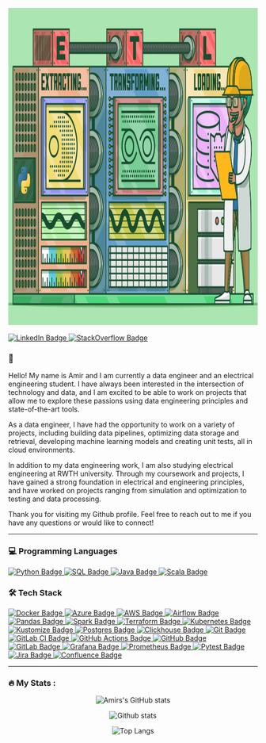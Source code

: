 
<p align="center">
<!-- Images should be at least 640×320px (1280×640px for best display). -->
<img src="https://github.com/ahnazary/ahnazary/blob/master/image_data_engineer.png?raw=true" width="1280" height="640">
</p>


<div id="badges">
    <!-- LinkedIn -->
    <a href="https://www.linkedin.com/in/amirhossein-nazary/">
        <img src="https://img.shields.io/badge/LinkedIn-blue?style=for-the-badge&logo=linkedin&logoColor=white" alt="LinkedIn Badge"/>
    </a>
    <!-- stackoverflow -->
    <a href="https://stackoverflow.com/users/18032364/amirhossein-nazary">
        <img src="https://img.shields.io/badge/StackOverflow-orange?style=for-the-badge&logo=stackoverflow&logoColor=white" alt="StackOverflow Badge"/>
    </a>
</div>


### :wave:

Hello! My name is Amir and I am currently a data engineer and an electrical engineering student. I have always been interested in the intersection of technology and data, and I am excited to be able to work on projects that allow me to explore these passions using data engineering principles and state-of-the-art tools.

As a data engineer, I have had the opportunity to work on a variety of projects, including building data pipelines, optimizing data storage and retrieval, developing machine learning models and creating unit tests, all in cloud environments.

In addition to my data engineering work, I am also studying electrical engineering at RWTH university. Through my coursework and projects, I have gained a strong foundation in electrical and engineering principles, and have worked on projects ranging from simulation and optimization to testing and data processing.

Thank you for visiting my Github profile. Feel free to reach out to me if you have any questions or would like to connect!

---

### :computer: Programming Languages
<div>
    <!-- Python -->
    <a href="https://www.linkedin.com/in/amirhossein-nazary/details/skills/">
        <img src="https://img.shields.io/badge/python-3776AB?style=for-the-badge&logo=python&logoColor=white" alt="Python Badge"/>
    </a>
    <!-- SQL -->
    <a>
        <a href="https://www.linkedin.com/in/amirhossein-nazary/details/skills/">
        <img src="https://img.shields.io/badge/SQL-4479A1?style=for-the-badge&logo=amazon-dynamodb&logoColor=white" alt="SQL Badge"/>
    </a>
    <!-- Java -->
    <a href="https://www.linkedin.com/in/amirhossein-nazary/details/skills/">
        <img src="https://img.shields.io/badge/java-007396?style=for-the-badge&logo=java&logoColor=white" alt="Java Badge"/>
    </a>
    <!-- Scala -->
    <a href="https://www.linkedin.com/in/amirhossein-nazary/details/skills/">
        <img src="https://img.shields.io/badge/scala-DC322F?style=for-the-badge&logo=scala&logoColor=white" alt="Scala Badge"/>
    </a> 
</div>

### :hammer_and_wrench: Tech Stack

<div>
    <!-- Docker -->
    <a>
        <a href="https://www.linkedin.com/in/amirhossein-nazary/details/skills/">
        <img src="https://img.shields.io/badge/docker-2496ED?style=for-the-badge&logo=docker&logoColor=white" alt="Docker Badge"/>
    </a>
    <!-- azure -->
    <a href="https://www.linkedin.com/in/amirhossein-nazary/details/skills/">
        <img src="https://img.shields.io/badge/azure-0089D6?style=for-the-badge&logo=microsoft-azure&logoColor=white" alt="Azure Badge"/>
    </a>
    <!-- aws -->
    <a>
    <a href="https://www.linkedin.com/in/amirhossein-nazary/details/skills/">
        <img src="https://img.shields.io/badge/aws-232F3E?style=for-the-badge&logo=amazon-aws&logoColor=white" alt="AWS Badge"/>
    </a>
    <!-- airflow -->
    <a>
    <a href="https://www.linkedin.com/in/amirhossein-nazary/details/skills/">
        <img src="https://img.shields.io/badge/airflow-017CEE?style=for-the-badge&logo=apache-airflow&logoColor=white" alt="Airflow Badge"/>
    </a>
    <!-- Pandas -->
    <a>
        <a href="https://www.linkedin.com/in/amirhossein-nazary/details/skills/">
        <img src="https://img.shields.io/badge/pandas-150458?style=for-the-badge&logo=pandas&logoColor=white" alt="Pandas Badge"/>
    </a>
    <!-- spark -->
    <a>
        <a href="https://www.linkedin.com/in/amirhossein-nazary/details/skills/">
        <img src="https://img.shields.io/badge/spark-E25A1C?style=for-the-badge&logo=apache-spark&logoColor=white" alt="Spark Badge"/>
    </a>
    <!-- Terraform -->
    <a>
        <a href="https://www.linkedin.com/in/amirhossein-nazary/details/skills/">
        <img src="https://img.shields.io/badge/terraform-623CE4?style=for-the-badge&logo=terraform&logoColor=white" alt="Terraform Badge"/>
    </a>
    <!-- kubernetes -->
    <a>
        <a href="https://www.linkedin.com/in/amirhossein-nazary/details/skills/">
        <img src="https://img.shields.io/badge/kubernetes-326CE5?style=for-the-badge&logo=kubernetes&logoColor=white" alt="Kubernetes Badge"/>
    </a>
    <!-- kustomize -->
    <a>
        <a href="https://www.linkedin.com/in/amirhossein-nazary/details/skills/">
        <img src="https://img.shields.io/badge/kustomize-326CE5?style=for-the-badge&logo=kubernetes&logoColor=white" alt="Kustomize Badge"/>
    </a>
    <a>
    <!-- postgres -->
        <a href="https://www.linkedin.com/in/amirhossein-nazary/details/skills/">
        <img src="https://img.shields.io/badge/postgres-4169E1?style=for-the-badge&logo=postgresql&logoColor=white" alt="Postgres Badge"/>
    </a>
    <!-- clckhouse -->
    <a>
        <a href="https://www.linkedin.com/in/amirhossein-nazary/details/skills/">
        <img src="https://img.shields.io/badge/clickhouse-FF0000?style=for-the-badge&logo=clickhouse&logoColor=white" alt="Clickhouse Badge"/>
    </a>
    <a>
        <a href="https://www.linkedin.com/in/amirhossein-nazary/details/skills/">
    </a>
        <a href="https://www.linkedin.com/in/amirhossein-nazary/details/skills/">
        <img src="https://img.shields.io/badge/git-F05032?style=for-the-badge&logo=git&logoColor=white" alt="Git Badge"/>
    <!--  GitLab CI -->
    </a>
        <a href="https://www.linkedin.com/in/amirhossein-nazary/details/skills/">
        <img src="https://img.shields.io/badge/gitlab CI-330F63?style=for-the-badge&logo=gitlab&logoColor=white" alt="GitLab CI Badge"/>
    </a>
    <!--  GitHub Actions -->
        <a href="https://www.linkedin.com/in/amirhossein-nazary/details/skills/">
        <img src="https://img.shields.io/badge/github actions-2088FF?style=for-the-badge&logo=github-actions&logoColor=white" alt="GitHub Actions Badge"/>
    </a>
    <!-- GitHub -->
    <a href="https://www.linkedin.com/in/amirhossein-nazary/details/skills/">
        <img src="https://img.shields.io/badge/github-181717?style=for-the-badge&logo=github&logoColor=white" alt="GitHub Badge"/>
    </a>
    <!-- GitLab -->
    <a href="https://www.linkedin.com/in/amirhossein-nazary/details/skills/">
        <img src="https://img.shields.io/badge/gitlab-FCA121?style=for-the-badge&logo=gitlab&logoColor=white" alt="GitLab Badge"/>
    </a>
    <!-- grafana -->
    <a>
        <a href="https://www.linkedin.com/in/amirhossein-nazary/details/skills/">
        <img src="https://img.shields.io/badge/grafana-F46800?style=for-the-badge&logo=grafana&logoColor=white" alt="Grafana Badge"/>
    </a>
    <!-- prometheus -->
    <a>
        <a href="https://www.linkedin.com/in/amirhossein-nazary/details/skills/">
        <img src="https://img.shields.io/badge/prometheus-E6522C?style=for-the-badge&logo=prometheus&logoColor=white" alt="Prometheus Badge"/>
    </a>
    <!-- Pytest -->
    <a>
        <a href="https://www.linkedin.com/in/amirhossein-nazary/details/skills/">
        <img src="https://img.shields.io/badge/pytest-0A9EDC?style=for-the-badge&logo=pytest&logoColor=white" alt="Pytest Badge"/>
    </a>
    <!-- jira -->
    <a>
        <a href="https://www.linkedin.com/in/amirhossein-nazary/details/skills/">
        <img src="https://img.shields.io/badge/jira-0052CC?style=for-the-badge&logo=jira&logoColor=white" alt="Jira Badge"/>
    </a>
    <!-- confluence -->
    <a>
        <a href="https://www.linkedin.com/in/amirhossein-nazary/details/skills/">
        <img src="https://img.shields.io/badge/confluence-172B4D?style=for-the-badge&logo=confluence&logoColor=white" alt="Confluence Badge"/>
    </a>
</div>

<!-- ### :books: Libraries & Frameworks
<div>   
    <a>
    <a href="https://www.linkedin.com/in/amirhossein-nazary/details/skills/">
        <img src="https://img.shields.io/badge/python pandas-150458?style=for-the-badge&logo=pandas&logoColor=white" alt="Pandas Badge"/>
    </a>
    <a>
    <a href="https://www.linkedin.com/in/amirhossein-nazary/details/skills/">
        <img src="https://img.shields.io/badge/python boto3-569A31?style=for-the-badge&logo=amazon-aws&logoColor=white" alt="Boto3 Badge"/>
    </a>
    <a>
    <a href="https://www.linkedin.com/in/amirhossein-nazary/details/skills/">
        <img src="https://img.shields.io/badge/python numpy-013243?style=for-the-badge&logo=numpy&logoColor=white" alt="Numpy Badge"/>
    </a>
    <a>
    <a href="https://www.linkedin.com/in/amirhossein-nazary/details/skills/">
        <img src="https://img.shields.io/badge/python sqlalchemy-003B57?style=for-the-badge&logo=postgresql&logoColor=white" alt="SQLAlchemy Badge"/>
    </a>
    <a>
    <a href="https://www.linkedin.com/in/amirhossein-nazary/details/skills/">
        <img src="https://img.shields.io/badge/python sqlite3-003B57?style=for-the-badge&logo=sqlite&logoColor=white" alt="SQLite3 Badge"/>
    </a>

<div> -->

<!-- ### :pencil2: IDEs
<div>
    <a href="https://www.linkedin.com/in/amirhossein-nazary/details/skills/">
        <img src="https://img.shields.io/badge/visual%20studio%20code-007ACC?style=for-the-badge&logo=visual-studio-code&logoColor=white" alt="VSCode Badge"/>
    </a>
    <a href="https://www.linkedin.com/in/amirhossein-nazary/details/skills/">
        <img src="https://img.shields.io/badge/pycharm-000000?style=for-the-badge&logo=pycharm&logoColor=white" alt="PyCharm Badge"/>
    </a>
    <a href="https://www.linkedin.com/in/amirhossein-nazary/details/skills/">
        <img src="https://img.shields.io/badge/jupyter-F37626?style=for-the-badge&logo=jupyter&logoColor=white" alt="Jupyter Badge"/>
    </a>
    <a href="https://www.linkedin.com/in/amirhossein-nazary/details/skills/">
        <img src="https://img.shields.io/badge/anaconda-44A833?style=for-the-badge&logo=anaconda&logoColor=white" alt="Anaconda Badge"/>
    </a>
    <a href="https://www.linkedin.com/in/amirhossein-nazary/details/skills/">
        <img src="https://img.shields.io/badge/eclipse IDE-2C2255?style=for-the-badge&logo=eclipse-ide&logoColor=white" alt="Eclipse Badge"/>
    </a>
</div> -->

---

### :fire: My Stats :

<p align="center">
  <img src="http://github-readme-streak-stats.herokuapp.com?user=ahnazary&theme=dark&background=000000" alt="Amirs's GitHub stats" />

</p>

<p align="center">
  <img src="https://github-readme-stats.vercel.app/api?username=ahnazary&show_icons=true&theme=vision-friendly-dark" alt="Github stats" />

</p>

<p align="center">
  <img src="https://github-readme-stats.vercel.app/api/top-langs/?username=ahnazary&layout=compact&theme=vision-friendly-dark" alt="Top Langs" />

</p>
  